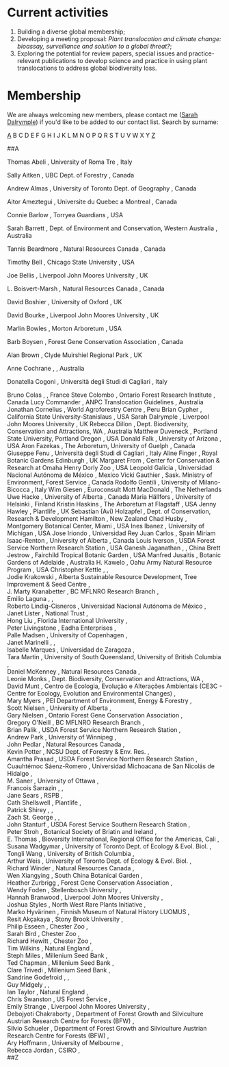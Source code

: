 # Current activities
 1. Building a diverse global membership;
 2. Developing a meeting proposal: *Plant translocation and climate change: bioassay, surveillance and solution to a global threat?*;
 3. Exploring the potential for review papers, special issues and practice-relevant publications to develop science and practice in using plant translocations to address global biodiversity loss.

# Membership

We are always welcoming new members, please contact me ([Sarah Dalrymple](s.e.dalrymple@ljmu.ac.uk)) if you'd like to be added to our contact list.
Search by surname:

[A](##A) B C D E F G H I J K L M N O P Q R S T U V W X Y [Z](##Z)

##A

Thomas	Abeli	,	University of Roma Tre	,	Italy

Sally	Aitken	,	UBC Dept. of Forestry	,	Canada

Andrew	Almas	,	University of Toronto Dept. of Geography	,	Canada

Aitor	Ameztegui	,	 Universite du Quebec a Montreal	,	Canada

Connie	Barlow	,	Torryea Guardians	,	USA

Sarah	Barrett	,	Dept. of Environment and Conservation, Western Australia	,	Australia

Tannis	Beardmore	,	Natural Resources Canada	,	Canada

Timothy	Bell	,	Chicago State University	,	USA

Joe	Bellis	,	Liverpool John Moores University	,	UK

L.	Boisvert-Marsh	,	Natural Resources Canada	,	Canada

David	Boshier	,	University of Oxford	,	UK

David	Bourke	,	Liverpool John Moores University	,	UK

Marlin	Bowles	,	Morton Arboretum	,	USA

Barb	Boysen 	,	Forest Gene Conservation Association	,	Canada

Alan	Brown	,	Clyde Muirshiel Regional Park	,	UK

Anne	Cochrane	,		,	Australia

Donatella	Cogoni	,	Università degli Studi di Cagliari	,	Italy

Bruno	Colas	,		,	France
Steve	Colombo	,	Ontario Forest Research Institute	,	Canada
Lucy	Commander	,	ANPC Translocation Guidelines	,	Australia
Jonathan	Cornelius	,	World Agroforestry Centre	,	Peru
Brian	Cypher	,	California State University-Stanislaus	,	USA
Sarah	Dalrymple	,	Liverpool John Moores University	,	UK
Rebecca	Dillon	,	Dept. Biodiversity, Conservation and Attractions, WA	,	Australia
Matthew	Duveneck	,	Portland State University, Portland Oregon	,	USA
Donald	Falk	,	University of Arizona	,	USA
Aron	Fazekas	,	The Arboretum, University of Guelph	,	Canada
Giuseppe	Fenu	,	Università degli Studi di Cagliari	,	Italy
Aline	Finger	,	Royal Botanic Gardens Edinburgh	,	UK
Margaret	From	,	Center for Conservation & Research at Omaha Henry Dorly Zoo	,	USA
Leopold	Galicia	,	Universidad Nacional Autónoma de México	,	Mexico
Vicki	Gauthier	,	Sask. Ministry of Environment, Forest Service	,	Canada
Rodolfo	Gentili	,	University of Milano-Bicocca	,	Italy
Wim	Giesen	,	Euroconsult Mott MacDonald	,	The Netherlands
Uwe	Hacke	,	University of Alberta	,	Canada
Maria	Hällfors	,	University of Helsinki	,	Finland
Kristin	Haskins	,	The Arboretum at Flagstaff	,	USA
Jenny	Hawley	,	Plantlife	,	UK
Sebastian (Avi)	Holzapfel	,	Dept. of Conservation, Research & Development Hamilton	,	New Zealand
Chad	Husby	,	Montgomery Botanical Center, Miami	,	USA
Ines	Ibanez	,	University of Michigan	,	USA
Jose	Iriondo	,	Universidad Rey Juan Carlos	,	Spain
Miriam	Isaac-Renton	,	University of Alberta	,	Canada
Louis	Iverson	,	USDA Forest Service Northern Research Station	,	USA
Ganesh	Jaganathan	,		,	China
Brett	Jestrow	,	Fairchild Tropical Botanic Garden	,	USA
Manfred	Jusaitis	,	Botanic Gardens of Adelaide	,	Australia
H.	Kawelo	,	Oahu Army Natural Resource Program	,	USA
Christopher	Kettle	,		,	
Jodie	Krakowski	,	Alberta Sustainable Resource Development, Tree Improvement & Seed Centre	,	
J. Marty	Kranabetter	,	BC MFLNRO Research Branch	,	
Emilio	Laguna	,		,	
Roberto	Lindig-Cisneros	,	Universidad Nacional Autónoma de México	,	
Janet	Lister	,	National Trust	,	
Hong	Liu	,	Florida International University	,	
Peter	Livingstone	,	Eadha Enterprises	,	
Palle	Madsen	,	University of Copenhagen	,	
Janet	Marinelli	,		,	
Isabelle	Marques	,	Universidad de Zaragoza	,	
Tara	Martin	,	University of South Queensland, University of British Columbia	,	
Daniel	McKenney	,	Natural Resources Canada	,	
Leonie	Monks	,	Dept. Biodiversity, Conservation and Attractions, WA	,	
David	Munt	,	Centro de Ecologia, Evolução e Alterações Ambientais (CE3C - Centre for Ecology, Evolution and Environmental Changes)	,	
Mary	Myers	,	PEI Department of Environment, Energy & Forestry	,	
Scott	Nielsen	,	University of Alberta	,	
Gary	Nielsen	,	Ontario Forest Gene Conservation Association	,	
Gregory	O'Neill	,	BC MFLNRO Research Branch	,	
Brian	Palik	,	USDA Forest Service Northern Research Station	,	
Andrew	Park	,	University of Winnipeg	,	
John	Pedlar	,	Natural Resources Canada	,	
Kevin	Potter	,	NCSU Dept. of Forestry & Env. Res.	,	
Amantha	Prasad	,	USDA Forest Service Northern Research Station	,	
Cuauhtémoc	Sáenz-Romero	,	Universidad Michoacana de San Nicolás de Hidalgo	,	
M.	Saner	,	University of Ottawa	,	
Francois	Sarrazin	,		,	
Jane	Sears	,	RSPB	,	
Cath	Shellswell	,	Plantlife	,	
Patrick	Shirey	,		,	
Zach	St. George	,		,	
John	Stanturf	,	USDA Forest Service Southern Research Station	,	
Peter	Stroh	,	Botanical Society of Briatin and Ireland	,	
E.	Thomas	,	Bioversity International, Regional Office for the Americas, Cali	,	
Susana	Wadgymar	,	University of Toronto Dept. of Ecology & Evol. Biol.	,	
Tongli	Wang	,	University of British Columbia	,	
Arthur	Weis	,	University of Toronto Dept. of Ecology & Evol. Biol.	,	
Richard	Winder	,	Natural Resources Canada	,	
Wen	Xiangying	,	South China Botanical Garden	,	
Heather	Zurbrigg	,	Forest Gene Conservation Association	,	
Wendy	Foden	,	Stellenbosch University	,	
Hannah	Branwood	,	Liverpool John Moores University	,	
Joshua	Styles	,	North West Rare Plants Initiative	,	
Marko	Hyvärinen	,	Finnish Museum of Natural History LUOMUS	,	
Resit	Akçakaya	,	Stony Brook University	,	
Philip	Esseen	,	Chester Zoo	,	
Sarah	Bird	,	Chester Zoo	,	
Richard	Hewitt	,	Chester Zoo	,	
Tim	Wilkins	,	Natural England	,	
Steph	Miles	,	Millenium Seed Bank	,	
Ted	Chapman	,	Millenium Seed Bank	,	
Clare	Trivedi	,	Millenium Seed Bank	,	
Sandrine	Godefroid	,		,	
Guy	Midgely	,		,	
Ian	Taylor	,	Natural England	,	
Chris	Swanston	,	US Forest Service	,	
Emily	Strange	,	Liverpool John Moores University	,	
Debojyoti	Chakraborty	,	Department of Forest Growth and Silviculture Austrian Research Centre for Forests (BFW)	,	
Silvio	Schueler	,	Department of Forest Growth and Silviculture Austrian Research Centre for Forests (BFW)	,	
Ary	Hoffmann	,	University of Melbourne	,	
Rebecca	Jordan	,	CSIRO	,	
##Z
